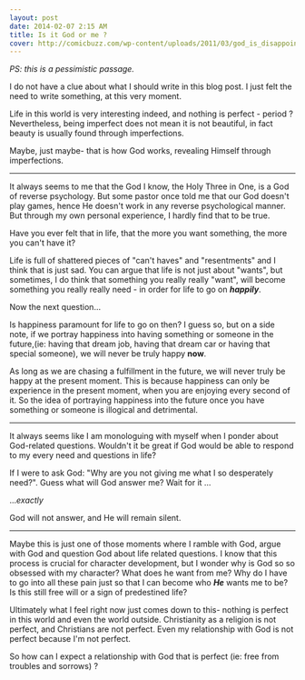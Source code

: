 ```yaml
---
layout: post
date: 2014-02-07 2:15 AM
title: Is it God or me ?
cover: http://comicbuzz.com/wp-content/uploads/2011/03/god_is_disappointed1.jpg
---
```


*PS: this is a pessimistic passage.* 

I do not have a clue about what I should write in this blog post. I just felt the need to write something, at this very moment.

Life in this world is very interesting indeed, and nothing is perfect - period ? Nevertheless, being imperfect does not mean it is not beautiful, in fact beauty is usually found through imperfections. 

Maybe, just maybe- that is how God works, revealing Himself through imperfections.
___

It always seems to me that the God I know, the Holy Three in One, is a God of reverse psychology. But some pastor once told me that our God doesn't play games, hence He doesn't work in any reverse psychological manner. But through my own personal experience, I hardly find that to be true.

Have you ever felt that in life, that the more you want something, the more you can't have it? 

Life is full of shattered pieces of "can't haves" and "resentments" and I think that is just sad. You can argue that life is not just about "wants", but sometimes, I do think that something you really really "want", will become something you really really need - in order for life to go on ***happily***.

Now the next question...

Is happiness paramount for life to go on then? I guess so, but on a side note, if we portray happiness into having something or someone in the future,(ie: having that dream job, having that dream car or having that special someone), we will never be truly happy **now**. 

As long as we are chasing a fulfillment in the future, we will never truly be happy at the present moment. This is because happiness can only be experience in the present moment, when you are enjoying every second of it. So the idea of portraying happiness into the future once you have something or someone is illogical and detrimental.

___

It always seems like I am monologuing with myself when I ponder about God-related questions. Wouldn't it be great if God would be able to respond to my every need and questions in life? 

If I were to ask God: "Why are you not giving me what I so desperately need?". Guess what will God answer me? Wait for it ... 

...*exactly*

God will not answer, and He will remain silent. 
___

Maybe this is just one of those moments where I ramble with God, argue with God and question God about life related questions. I know that this process is crucial for character development, but I wonder why is God so so obsessed with my character? What does he want from me? Why do I have to go into all these pain just so that I can become who ***He*** wants me to be? Is this still free will or a sign of predestined life?

Ultimately what I feel right now just comes down to this- nothing is perfect in this world and even the world outside. Christianity as a religion is not perfect, and Christians are not perfect. Even my relationship with God is not perfect because I'm not perfect.

So how can I expect a relationship with God that is perfect (ie: free from troubles and sorrows) ?

 
